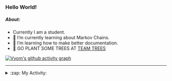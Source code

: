 ### Hello World!

##### About:
- Currently I am a student.
- 🌱 I’m currently learning about Markov Chains.
- 🌱 I’m learning how to make better documentation.
- 🌱 GO PLANT SOME TREES AT [TEAM TREES](https://teamtrees.org/)

[![Vyom's github activity graph](https://activity-graph.herokuapp.com/graph?username=Vyvy-vi)](https://github.com/ashutosh00710/github-readme-activity-graph)

---
<details>
  <summary>:zap: My Activity:</summary>
  
<!--START_SECTION:waka-->
![Code Time](http://img.shields.io/badge/Code%20Time-777%20hrs%2059%20mins-blue)

**I'm a Night 🦉** 

```text
🌞 Morning    62 commits     ██░░░░░░░░░░░░░░░░░░░░░░░   9.6% 
🌆 Daytime    156 commits    ██████░░░░░░░░░░░░░░░░░░░   24.15% 
🌃 Evening    202 commits    ███████░░░░░░░░░░░░░░░░░░   31.27% 
🌙 Night      226 commits    ████████░░░░░░░░░░░░░░░░░   34.98%

```
📅 **I'm Most Productive on Sunday** 

```text
Monday       63 commits     ██░░░░░░░░░░░░░░░░░░░░░░░   9.75% 
Tuesday      109 commits    ████░░░░░░░░░░░░░░░░░░░░░   16.87% 
Wednesday    103 commits    ████░░░░░░░░░░░░░░░░░░░░░   15.94% 
Thursday     81 commits     ███░░░░░░░░░░░░░░░░░░░░░░   12.54% 
Friday       78 commits     ███░░░░░░░░░░░░░░░░░░░░░░   12.07% 
Saturday     66 commits     ██░░░░░░░░░░░░░░░░░░░░░░░   10.22% 
Sunday       146 commits    █████░░░░░░░░░░░░░░░░░░░░   22.6%

```


📊 **This Week I Spent My Time On** 

```text
🔥 Editors: 
VS Code                  27 hrs 41 mins      ███████████████████████░░   92.17% 
Vim                      2 hrs 21 mins       ██░░░░░░░░░░░░░░░░░░░░░░░   7.83%

🐱‍💻 Projects: 
uni-webpages             12 hrs 2 mins       ██████████░░░░░░░░░░░░░░░   40.1% 
api                      4 hrs 13 mins       ███░░░░░░░░░░░░░░░░░░░░░░   14.08% 
CSF                      3 hrs 53 mins       ███░░░░░░░░░░░░░░░░░░░░░░   12.97% 
onboarding-bot           2 hrs 30 mins       ██░░░░░░░░░░░░░░░░░░░░░░░   8.37% 
praise_backend_js        2 hrs 4 mins        █░░░░░░░░░░░░░░░░░░░░░░░░   6.89%

```


 Last Updated on 02/05/2022 22:05:12 UTC
<!--END_SECTION:waka-->
</details>
